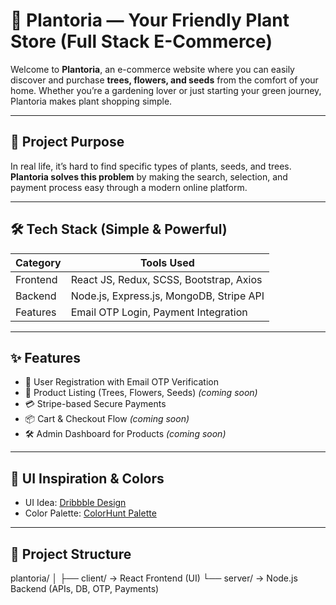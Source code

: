 # 🌿 Plantoria — Your Friendly Plant Store (Full Stack E-Commerce)

Welcome to **Plantoria**, an e-commerce website where you can easily discover and purchase **trees, flowers, and seeds** from the comfort of your home. Whether you’re a gardening lover or just starting your green journey, Plantoria makes plant shopping simple.

---

## 🚀 Project Purpose
In real life, it’s hard to find specific types of plants, seeds, and trees.  
**Plantoria solves this problem** by making the search, selection, and payment process easy through a modern online platform.

---

## 🛠️ Tech Stack (Simple & Powerful)
| **Category** | **Tools Used**                             |
|--------------|-------------------------------------------|
| Frontend     | React JS, Redux, SCSS, Bootstrap, Axios    |
| Backend      | Node.js, Express.js, MongoDB, Stripe API   |
| Features     | Email OTP Login, Payment Integration       |

---

## ✨ Features
- 🌱 User Registration with Email OTP Verification  
- 🛒 Product Listing (Trees, Flowers, Seeds) *(coming soon)*  
- 💳 Stripe-based Secure Payments  
- 📦 Cart & Checkout Flow *(coming soon)*  
- 🛠️ Admin Dashboard for Products *(coming soon)*  

---

## 🎨 UI Inspiration & Colors
- UI Idea: [Dribbble Design](https://dribbble.com/shots/23596923-Home-Decor-Website-Design)
- Color Palette: [ColorHunt Palette](https://colorhunt.co/palette/d8efd395d2b355ad9bf1f8e8)

---

## 📂 Project Structure
plantoria/
│
├── client/ → React Frontend (UI)
└── server/ → Node.js Backend (APIs, DB, OTP, Payments)
